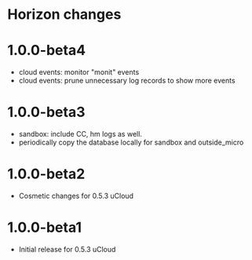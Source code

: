 # Horizon changes

# 1.0.0-beta4

* cloud events: monitor "monit" events
* cloud events: prune unnecessary log records to show more events

# 1.0.0-beta3

* sandbox: include CC, hm logs as well.
* periodically copy the database locally for sandbox and outside_micro

# 1.0.0-beta2

* Cosmetic changes for 0.5.3 uCloud

# 1.0.0-beta1

* Initial release for 0.5.3 uCloud